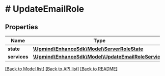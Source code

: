# # UpdateEmailRole

## Properties

Name | Type | Description | Notes
------------ | ------------- | ------------- | -------------
**state** | [**\Upmind\EnhanceSdk\Model\ServerRoleState**](ServerRoleState.md) |  | [optional]
**services** | [**\Upmind\EnhanceSdk\Model\UpdateEmailRoleServices**](UpdateEmailRoleServices.md) |  | [optional]

[[Back to Model list]](../../README.md#models) [[Back to API list]](../../README.md#endpoints) [[Back to README]](../../README.md)
